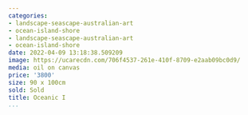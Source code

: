 ```yaml
---
categories:
- landscape-seascape-australian-art
- ocean-island-shore
- landscape-seascape-australian-art
- ocean-island-shore
date: 2022-04-09 13:18:38.509209
image: https://ucarecdn.com/706f4537-261e-410f-8709-e2aab09bc0d9/
media: oil on canvas
price: '3800'
size: 90 x 100cm
sold: Sold
title: Oceanic I
...
```

